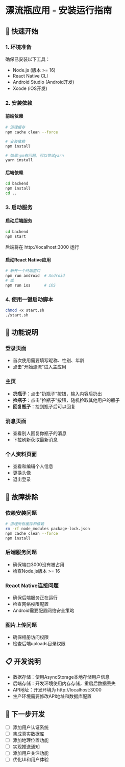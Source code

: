 # 漂流瓶应用 - 安装运行指南

## 🚀 快速开始

### 1. 环境准备
确保已安装以下工具：
- Node.js (版本 >= 16)
- React Native CLI
- Android Studio (Android开发)
- Xcode (iOS开发)

### 2. 安装依赖

#### 前端依赖
```bash
# 清理缓存
npm cache clean --force

# 安装依赖
npm install

# 如果npm有问题，可以尝试yarn
yarn install
```

#### 后端依赖
```bash
cd backend
npm install
cd ..
```

### 3. 启动服务

#### 启动后端服务
```bash
cd backend
npm start
```
后端将在 http://localhost:3000 运行

#### 启动React Native应用
```bash
# 新开一个终端窗口
npm run android  # Android
# 或
npm run ios      # iOS
```

### 4. 使用一键启动脚本
```bash
chmod +x start.sh
./start.sh
```

## 📱 功能说明

### 登录页面
- 首次使用需要填写昵称、性别、年龄
- 点击"开始漂流"进入主应用

### 主页
- **扔瓶子**：点击"扔瓶子"按钮，输入内容后扔出
- **捡瓶子**：点击"捡瓶子"按钮，随机捡取其他用户的瓶子
- **回复瓶子**：捡到瓶子后可以回复

### 消息页面
- 查看别人回复你瓶子的消息
- 下拉刷新获取最新消息

### 个人资料页面
- 查看和编辑个人信息
- 更换头像
- 退出登录

## 🔧 故障排除

### 依赖安装问题
```bash
# 清理所有缓存和依赖
rm -rf node_modules package-lock.json
npm cache clean --force
npm install
```

### 后端服务问题
- 确保端口3000没有被占用
- 检查Node.js版本 >= 16

### React Native连接问题
- 确保后端服务正在运行
- 检查网络权限配置
- Android需要配置网络安全策略

### 图片上传问题
- 确保相册访问权限
- 检查后端uploads目录权限

## 📋 开发说明

- 数据存储：使用AsyncStorage本地存储用户信息
- 后端存储：开发环境使用内存存储，重启后数据丢失
- API地址：开发环境为 http://localhost:3000
- 生产环境需要修改API地址和数据库配置

## 🎯 下一步开发

- [ ] 添加用户认证系统
- [ ] 集成真实数据库
- [ ] 添加地理位置功能
- [ ] 实现推送通知
- [ ] 添加用户关注功能
- [ ] 优化UI和用户体验
